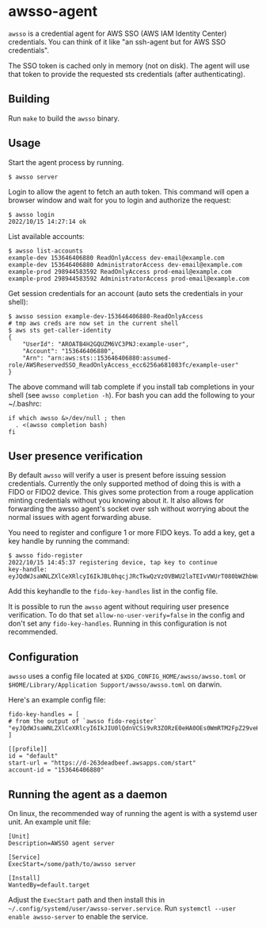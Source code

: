 # awsso-agent

`awsso` is a credential agent for AWS SSO (AWS IAM Identity Center) credentials. You can think of it like "an ssh-agent but for AWS SSO credentials".

The SSO token is cached only in memory (not on disk). The agent will use that token to provide the requested sts credentials (after authenticating).

## Building

Run `make` to build the `awsso` binary.

## Usage

Start the agent process by running.
```
$ awsso server
```

Login to allow the agent to fetch an auth token. This command will open a browser window and wait for you to login and authorize the request:

```
$ awsso login
2022/10/15 14:27:14 ok
```

List available accounts:

```
$ awsso list-accounts
example-dev 153646406880 ReadOnlyAccess dev-email@example.com
example-dev 153646406880 AdministratorAccess dev-email@example.com
example-prod 298944583592 ReadOnlyAccess prod-email@example.com
example-prod 298944583592 AdministratorAccess prod-email@example.com
```

Get session credentials for an account (auto sets the credentials in your shell):

```
$ awsso session example-dev-153646406880-ReadOnlyAccess
# tmp aws creds are now set in the current shell
$ aws sts get-caller-identity
{
    "UserId": "AROATB4H2GQUZM6VC3PNJ:example-user",
    "Account": "153646406880",
    "Arn": "arn:aws:sts::153646406880:assumed-role/AWSReservedSSO_ReadOnlyAccess_ecc6256a681083fc/example-user"
}
```

The above command will tab complete if you install tab completions in your shell (see `awsso completion -h`). For bash you can add the following to your ~/.bashrc:

```
if which awsso &>/dev/null ; then
  . <(awsso completion bash)
fi
```

## User presence verification

By default `awsso` will verify a user is present before issuing session credentials. Currently the only supported method of doing this is with a FIDO or FIDO2 device. This gives some protection from a rouge application minting credentials without you knowing about it. It also allows for forwarding the awsso agent's socket over ssh without worrying about the normal issues with agent forwarding abuse.

You need to register and configure 1 or more FIDO keys. To add a key, get a key handle by running the command:
```
$ awsso fido-register
2022/10/15 14:45:37 registering device, tap key to continue
key-handle:
eyJQdWJsaWNLZXlCeXRlcyI6IkJBL0hqcjJRcTkwQzVzOVBWU2laTEIvVWUrT080bWZhbWo1Ym5xczF4U3B4NGM4V2IxVGROaE4yZWhnRk8rZUdCNDRkZ1ZiRG54RjdKZ2ZTNFl6cGVTYz0iLCJLZXlIYW5kbGVCeXRlcyI6IjZCRVg5VTVyZDErV3k1bHBwYXNGSXNnVFZaa0tqeDd1ME1nMWFrbDRXaERvcTNBWmw1Q0puVzQwRDEwejZ5TThSOGRIckRxSkpCU2JaeXNNVWdXdS9nPT0iLCJBdHRlc3RhdGlvbkNlcnRCeXRlcyI6bnVsbCwiU2lnbmF0dXJlQnl0ZXMiOm51bGx9
```

Add this keyhandle to the `fido-key-handles` list in the config file.

It is possible to run the `awsso` agent without requiring user presence verification. To do that set `allow-no-user-verify=false` in the config and don't set any `fido-key-handles`. Running in this configuration is not recommended.

## Configuration

`awsso` uses a config file located at `$XDG_CONFIG_HOME/awsso/awsso.toml` or `$HOME/Library/Application Support/awsso/awsso.toml` on darwin.

Here's an example config file:
```
fido-key-handles = [
# from the output of `awsso fido-register`
"eyJQdWJsaWNLZXlCeXRlcyI6IkJIU0lQdnVCSi9vR3ZORzE0eHA0OEs0WmRTM2FpZ29veHg1WVZDT0JHS0NTUzRQTkRWeFBqYlJwbmxPZ2JTK1Nna2svUVY1ZERJTzFYTzZIVWhxMmc4bz0iLCJLZXlIYW5kbGVCeXRlcyI6InFTdnVRelBXcmE0NjV1NGJRaUpVa1NkMkl3dnhjVEJaYm1rK2hvU1BQWUVkSDVWbGJBNHVmR0VJUlVLQVBNUXUyb1JSVHNLaGxmWUl1KzRQU2ltYTVnPT0iLCJBdHRlc3RhdGlvbkNlcnRCeXRlcyI6bnVsbCwiU2lnbmF0dXJlQnl0ZXMiOm51bGx9"
]

[[profile]]
id = "default"
start-url = "https://d-263deadbeef.awsapps.com/start"
account-id = "153646406880"
```

## Running the agent as a daemon

On linux, the recommended way of running the agent is with a systemd user unit. An example unit file:
```
[Unit]
Description=AWSSO agent server

[Service]
ExecStart=/some/path/to/awsso server

[Install]
WantedBy=default.target
```

Adjust the `ExecStart` path and then install this in `~/.config/systemd/user/awsso-server.service`.
Run `systemctl --user enable awsso-server` to enable the service.

